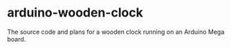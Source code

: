 # arduino-wooden-clock

The source code and plans for a wooden clock running on an Arduino Mega board.
